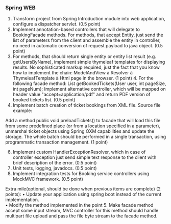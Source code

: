 ### Spring WEB

1. Transform project from Spring Introduction module into web application, configure a dispatcher
   servlet. (0.5 point)
2. Implement annotation-based controllers that will delegate to BookingFacade methods. For methods,
   that accept Entity, just send the list of parameters from the client and assemble the entity in
   controller, no need in automatic conversion of request payload to java object. (0.5 point)
3. For methods, that should return single entity or entity list result (e.g. getUsersByName),
   implement simple thymeleaf templates for displaying results. No sophisticated markup required,
   just the fact that you know how to implement the chain:
   ModelAndView à Resolver à ThymeleafTemplate à Html page in the browser. (1 point)
   4. For the following facade method:
      List<Ticket> getBookedTickets(User user, int pageSize, int pageNum); Implement alternative
      controller, which will be mapped on header value "accept=application/pdf" and return PDF
      version of booked tickets list. (0.5 point)
5. Implement batch creation of ticket bookings from XML file. Source file example:
   <tickets>
   <ticket user="..." event="..." category="..." place="..."/>
   <ticket user="..." event="..." category="..." place="..."/>
   <ticket user="..." event="..." category="..." place="..."/>
   </tickets>

Add a method public void preloadTickets() to facade that will load this file from some predefined
place (or from a location specified in a parameter), unmarshal ticket objects using Spring OXM
capabilities and update the storage. The whole batch should be performed in a single transaction,
using programmatic transaction management. (1 point)

6. Implement custom HandlerExceptionResolver, which in case of controller exception just send simple
   text response to the client with brief description of the error. (0.5 point)
7. Unit tests, logging, javadocs. (0.5 point)
8. Implement integration tests for Booking service controllers using MockMVC framework. (0.5 point)

Extra mile(optional, should be done when previous items are complete) (2 points):
• Update your application using spring boot instead of the current implementation.  
• Modify the method implemented in the point 5. Make facade method accept some input stream, MVC
controller for this method should handle multipart file upload and pass the file byte stream to the
facade method. 
 
